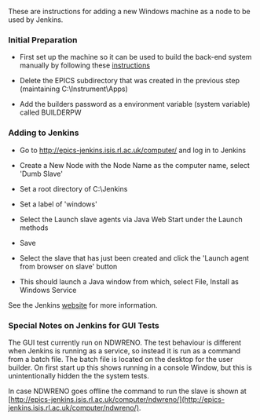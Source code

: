 These are instructions for adding a new Windows machine as a node to be used by Jenkins.

### Initial Preparation

* First set up the machine so it can be used to build the back-end system manually by following these [instructions](First-time-installing-and-building-(Windows))

* Delete the EPICS subdirectory that was created in the previous step (maintaining C:\Instrument\Apps)

* Add the builders password as a environment variable (system variable) called BUILDERPW

### Adding to Jenkins

* Go to ​http://epics-jenkins.isis.rl.ac.uk/computer/ and log in to Jenkins

* Create a New Node with the Node Name as the computer name, select 'Dumb Slave'

* Set a root directory of C:\Jenkins

* Set a label of 'windows'

* Select the Launch slave agents via Java Web Start under the Launch methods

* Save

* Select the slave that has just been created and click the 'Launch agent from browser on slave' button

* This should launch a Java window from which, select File, Install as Windows Service

See the Jenkins [website](​https://wiki.jenkins-ci.org/display/JENKINS/Step+by+step+guide+to+set+up+master+and+slave+machines) for more information.

<a name="jenkins_gui_tests"></a>
### Special Notes on Jenkins for GUI Tests

The GUI test currently run on NDWRENO. The test behaviour is different when Jenkins is running as a service, so instead it is run as a command from a batch file. The batch file is located on the desktop for the user builder. On first start up this shows running in a console Window, but this is unintentionally hidden the the system tests.

In case NDWRENO goes offline the command to run the slave is shown at [http://epics-jenkins.isis.rl.ac.uk/computer/ndwreno/](http://epics-jenkins.isis.rl.ac.uk/computer/ndwreno/).

